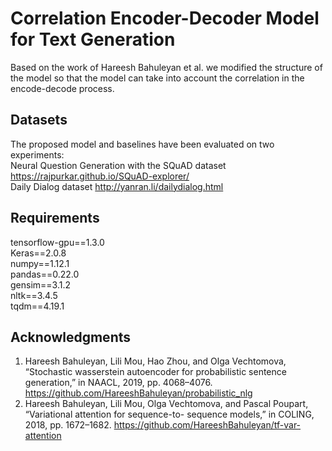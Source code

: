 # Correlation Encoder-Decoder Model for Text Generation
Based on the work of Hareesh Bahuleyan et al. we modified the structure of the model so that the model can take into account the correlation in the encode-decode process.
## Datasets
The proposed model and baselines have been evaluated on two experiments:      
Neural Question Generation with the SQuAD dataset https://rajpurkar.github.io/SQuAD-explorer/   
Daily Dialog dataset http://yanran.li/dailydialog.html
## Requirements
tensorflow-gpu==1.3.0    
Keras==2.0.8    
numpy==1.12.1    
pandas==0.22.0   
gensim==3.1.2   
nltk==3.4.5   
tqdm==4.19.1   
## Acknowledgments
1. Hareesh Bahuleyan, Lili Mou, Hao Zhou, and Olga Vechtomova, “Stochastic wasserstein autoencoder for probabilistic sentence generation,” in NAACL, 2019, pp. 4068–4076.
https://github.com/HareeshBahuleyan/probabilistic_nlg 
2. Hareesh Bahuleyan, Lili Mou, Olga Vechtomova, and Pascal Poupart, “Variational attention for sequence-to- sequence models,” in COLING, 2018, pp. 1672–1682.
https://github.com/HareeshBahuleyan/tf-var-attention
